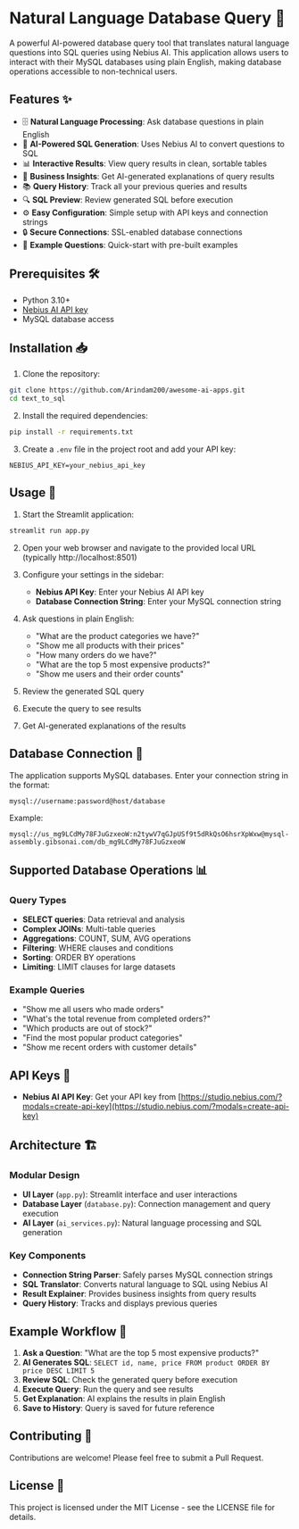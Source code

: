 # Natural Language Database Query 🤖

A powerful AI-powered database query tool that translates natural language questions into SQL queries using Nebius AI. This application allows users to interact with their MySQL databases using plain English, making database operations accessible to non-technical users.

## Features ✨

- 🗄️ **Natural Language Processing**: Ask database questions in plain English
- 🤖 **AI-Powered SQL Generation**: Uses Nebius AI to convert questions to SQL
- 📊 **Interactive Results**: View query results in clean, sortable tables
- 📝 **Business Insights**: Get AI-generated explanations of query results
- 📚 **Query History**: Track all your previous queries and results
- 🔍 **SQL Preview**: Review generated SQL before execution
- ⚙️ **Easy Configuration**: Simple setup with API keys and connection strings
- 🔒 **Secure Connections**: SSL-enabled database connections
- 🎯 **Example Questions**: Quick-start with pre-built examples

## Prerequisites 🛠️

- Python 3.10+
- [Nebius AI API key](https://studio.nebius.com/?modals=create-api-key)
- MySQL database access

## Installation 📥

1. Clone the repository:

```bash
git clone https://github.com/Arindam200/awesome-ai-apps.git
cd text_to_sql
```

2. Install the required dependencies:

```bash
pip install -r requirements.txt
```

3. Create a `.env` file in the project root and add your API key:

```env
NEBIUS_API_KEY=your_nebius_api_key
```

## Usage 🚀

1. Start the Streamlit application:

```bash
streamlit run app.py
```

2. Open your web browser and navigate to the provided local URL (typically http://localhost:8501)

3. Configure your settings in the sidebar:

   - **Nebius API Key**: Enter your Nebius AI API key
   - **Database Connection String**: Enter your MySQL connection string

4. Ask questions in plain English:

   - "What are the product categories we have?"
   - "Show me all products with their prices"
   - "How many orders do we have?"
   - "What are the top 5 most expensive products?"
   - "Show me users and their order counts"

5. Review the generated SQL query

6. Execute the query to see results

7. Get AI-generated explanations of the results

## Database Connection 🔗

The application supports MySQL databases. Enter your connection string in the format:

```
mysql://username:password@host/database
```

Example:
```
mysql://us_mg9LCdMy78FJuGzxeoW:n2tywV7qGJpUSf9t5dRkQsO6hsrXpWxw@mysql-assembly.gibsonai.com/db_mg9LCdMy78FJuGzxeoW
```

## Supported Database Operations 📊

### Query Types
- **SELECT queries**: Data retrieval and analysis
- **Complex JOINs**: Multi-table queries
- **Aggregations**: COUNT, SUM, AVG operations
- **Filtering**: WHERE clauses and conditions
- **Sorting**: ORDER BY operations
- **Limiting**: LIMIT clauses for large datasets

### Example Queries
- "Show me all users who made orders"
- "What's the total revenue from completed orders?"
- "Which products are out of stock?"
- "Find the most popular product categories"
- "Show me recent orders with customer details"

## API Keys 🔑

- **Nebius AI API Key**: Get your API key from [https://studio.nebius.com/?modals=create-api-key](https://studio.nebius.com/?modals=create-api-key)

## Architecture 🏗️

### Modular Design
- **UI Layer** (`app.py`): Streamlit interface and user interactions
- **Database Layer** (`database.py`): Connection management and query execution
- **AI Layer** (`ai_services.py`): Natural language processing and SQL generation

### Key Components
- **Connection String Parser**: Safely parses MySQL connection strings
- **SQL Translator**: Converts natural language to SQL using Nebius AI
- **Result Explainer**: Provides business insights from query results
- **Query History**: Tracks and displays previous queries

## Example Workflow 🔄

1. **Ask a Question**: "What are the top 5 most expensive products?"
2. **AI Generates SQL**: `SELECT id, name, price FROM product ORDER BY price DESC LIMIT 5`
3. **Review SQL**: Check the generated query before execution
4. **Execute Query**: Run the query and see results
5. **Get Explanation**: AI explains the results in plain English
6. **Save to History**: Query is saved for future reference

## Contributing 🤝

Contributions are welcome! Please feel free to submit a Pull Request.

## License 📄

This project is licensed under the MIT License - see the LICENSE file for details.

